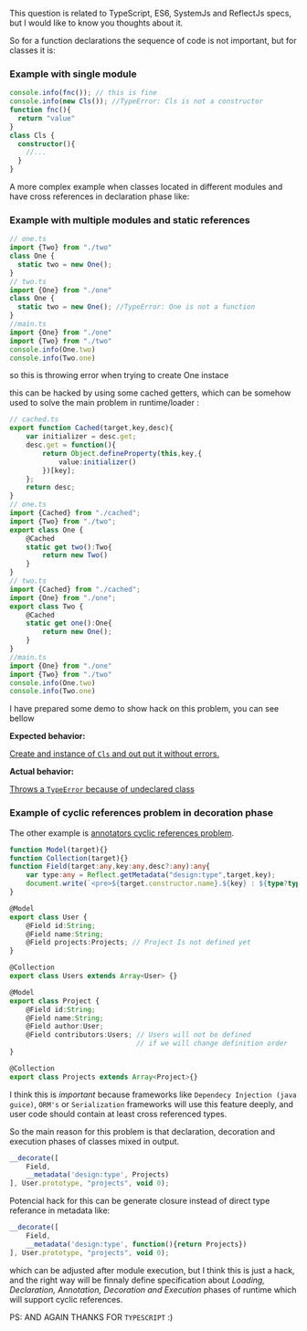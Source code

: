This question is related to TypeScript, ES6, SystemJs and ReflectJs specs, but I would like to know you thoughts about it. 

So for a function declarations the sequence of code is not important, but for classes it is: 

### Example with single module 
```ts
console.info(fnc()); // this is fine
console.info(new Cls()); //TypeError: Cls is not a constructor
function fnc(){
  return "value"
}
class Cls {
  constructor(){
    //...
  }
}
```

A more complex example when classes located in different modules and have cross references in declaration phase like:

### Example with multiple modules and static references 

```ts
// one.ts
import {Two} from "./two"
class One {
  static two = new One();
}
// two.ts
import {One} from "./one"
class One {
  static two = new One(); //TypeError: One is not a function 
}
//main.ts
import {One} from "./one"
import {Two} from "./two"
console.info(One.two) 
console.info(Two.one)

```
so this is throwing error when trying to create One instace 

this can be hacked by using some cached getters, which can be somehow used to solve the main problem in runtime/loader :

```ts
// cached.ts
export function Cached(target,key,desc){
    var initializer = desc.get;
    desc.get = function(){
        return Object.defineProperty(this,key,{
            value:initializer()
        })[key];
    };
    return desc;
}
// one.ts
import {Cached} from "./cached";
import {Two} from "./two";
export class One {
    @Cached
    static get two():Two{
        return new Two()
    }
}
// two.ts
import {Cached} from "./cached";
import {One} from "./one";
export class Two {
    @Cached
    static get one():One{
        return new One();
    }
}
//main.ts
import {One} from "./one"
import {Two} from "./two"
console.info(One.two) 
console.info(Two.one)

```

I have prepared some demo to show hack on this problem, you can see bellow 
 
**Expected behavior:**

[Create and instance of `Cls` and out put it without errors. ](http://localhost:63342/test-typescript/cyclic-hack.html)

**Actual behavior:** 

[Throws a `TypeError` because of undeclared class](http://localhost:63342/test-typescript/cyclic-problem.html)

### Example of cyclic references problem in decoration phase
The other example is [annotators cyclic references problem](http://localhost:63342/test-typescript/cyclic-problem.html).

```ts
function Model(target){}
function Collection(target){}
function Field(target:any,key:any,desc?:any):any{
    var type:any = Reflect.getMetadata("design:type",target,key);
    document.write(`<pre>${target.constructor.name}.${key} : ${type?type.name:"<span style='color: red'>UNDEFINED ?</span>"}</pre>`);
}

@Model
export class User {
    @Field id:String;
    @Field name:String;
    @Field projects:Projects; // Project Is not defined yet
}

@Collection
export class Users extends Array<User> {}

@Model
export class Project {
    @Field id:String;
    @Field name:String;
    @Field author:User;
    @Field contributors:Users; // Users will not be defined 
                               // if we will change definition order
}

@Collection
export class Projects extends Array<Project>{}
```

I think this is *important* because frameworks like `Dependecy Injection (java guice)`, `ORM's` or `Serialization` frameworks will use this feature deeply, and user code should contain at least cross referenced types.

So the main reason for this problem is that declaration, decoration and execution phases of classes mixed in output. 

```js
__decorate([
    Field, 
    __metadata('design:type', Projects)
], User.prototype, "projects", void 0);
```

Potencial hack for this can be generate closure instead of direct type referance in metadata like:

```js
__decorate([
    Field, 
    __metadata('design:type', function(){return Projects})
], User.prototype, "projects", void 0);
```

which can be adjusted after module execution, but I think this is just a hack, and the right way will be finnaly define 
specification about *Loading, Declaration, Annotation, Decoration and Execution* phases of runtime which will support cyclic references. 


PS: AND AGAIN THANKS FOR `TYPESCRIPT` :)












